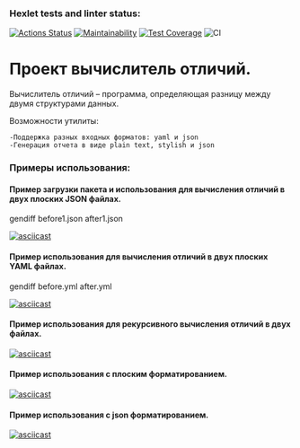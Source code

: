 ### Hexlet tests and linter status:
[![Actions Status](https://github.com/1NQ457/php-project-lvl2/workflows/hexlet-check/badge.svg)](https://github.com/1NQ457/php-project-lvl2/actions)
[![Maintainability](https://api.codeclimate.com/v1/badges/dfdc02cda98ddbd6367d/maintainability)](https://codeclimate.com/github/1NQ457/php-project-lvl2/maintainability)
[![Test Coverage](https://api.codeclimate.com/v1/badges/dfdc02cda98ddbd6367d/test_coverage)](https://codeclimate.com/github/1NQ457/php-project-lvl2/test_coverage)
![CI](https://github.com/1NQ457/php-project-lvl2/workflows/CI/badge.svg)

# Проект вычислитель отличий.

Вычислитель отличий – программа, определяющая разницу между двумя структурами данных.

Возможности утилиты:

    -Поддержка разных входных форматов: yaml и json
    -Генерация отчета в виде plain text, stylish и json

### Примеры использования:

#### Пример загрузки пакета и использования для вычисления отличий в двух плоских JSON файлах.

gendiff before1.json after1.json

[![asciicast](https://asciinema.org/a/rnbPyC4FsOJhDbwvwl3fuyLZL.svg)](https://asciinema.org/a/rnbPyC4FsOJhDbwvwl3fuyLZL)

#### Пример использования для вычисления отличий в двух плоских YAML файлах.

gendiff before.yml after.yml

[![asciicast](https://asciinema.org/a/4EU2RsHb4MGzgbmNOdRQtAIoV.svg)](https://asciinema.org/a/4EU2RsHb4MGzgbmNOdRQtAIoV)

#### Пример использования для рекурсивного вычисления отличий в двух файлах.

[![asciicast](https://asciinema.org/a/IDpNNfjmB7XZ6J5cbqF0hpgJJ.svg)](https://asciinema.org/a/IDpNNfjmB7XZ6J5cbqF0hpgJJ)

#### Пример использования с плоским форматированием.

[![asciicast](https://asciinema.org/a/IMYt7NKmo7RWGcrfwvzrXxZyY.svg)](https://asciinema.org/a/IMYt7NKmo7RWGcrfwvzrXxZyY)

#### Пример использования с json форматированием.

[![asciicast](https://asciinema.org/a/XDi1AYD9kj8BlwxBo8CMdrZqk.svg)](https://asciinema.org/a/XDi1AYD9kj8BlwxBo8CMdrZqk)